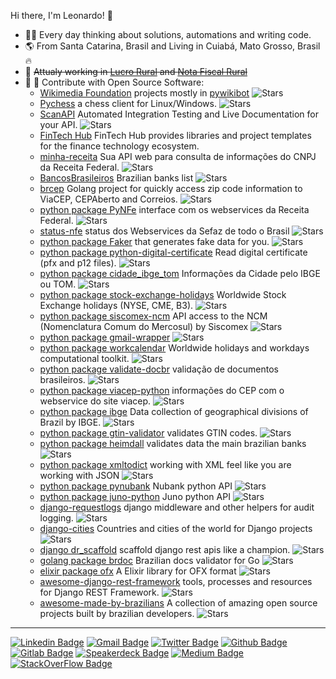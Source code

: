 Hi there, I'm Leonardo! 👋

- :technologist: Every day thinking about solutions, automations and writing code.
- :earth_americas: From Santa Catarina, Brasil and Living in Cuiabá, Mato Grosso, Brasil :fire:
- :construction: <s>Attualy working in [Lucro Rural](https://github.com/lucrorural) and [Nota Fiscal Rural](https://github.com/notafiscalrural)</s>
- :seedling: :pray: Contribute with Open Source Software:
     * [Wikimedia Foundation](https://github.com/wikimedia) projects mostly in [pywikibot](https://github.com/wikimedia/pywikibot) ![Stars](https://img.shields.io/github/stars/wikimedia/pywikibot?style=flat-square)
     * [Pychess](https://github.com/pychess/pychess) a chess client for Linux/Windows. ![Stars](https://img.shields.io/github/stars/pychess/pychess?style=flat-square)
     * [ScanAPI](https://github.com/scanapi) Automated Integration Testing and Live Documentation for your API. ![Stars](https://img.shields.io/github/stars/scanapi/scanapi?style=flat-square)
     * [FinTech Hub](https://github.com/fintech-hub/) FinTech Hub provides libraries and project templates for the finance technology ecosystem.
     * [minha-receita](https://github.com/cuducos/minha-receita) Sua API web para consulta de informações do CNPJ da Receita Federal. ![Stars](https://img.shields.io/github/stars/cuducos/minha-receita?style=flat-square)
     * [BancosBrasileiros](https://github.com/guibranco/BancosBrasileiros) Brazilian banks list ![Stars](https://img.shields.io/github/stars/guibranco/BancosBrasileiros?style=flat-square)
     * [brcep](https://github.com/leogregianin/brcep) Golang project for quickly access zip code information to ViaCEP, CEPAberto and Correios. ![Stars](https://img.shields.io/github/stars/leogregianin/brcep?style=flat-square)
     * [python package PyNFe](https://github.com/TadaSoftware/PyNFe) interface com os webservices da Receita Federal. ![Stars](https://img.shields.io/github/stars/TadaSoftware/PyNFe?style=flat-square)
     * [status-nfe](https://github.com/lucrorural/status-nfe) status dos Webservices da Sefaz de todo o Brasil ![Stars](https://img.shields.io/github/stars/lucrorural/status-nfe?style=flat-square)
     * [python package Faker](https://github.com/joke2k/faker) that generates fake data for you. ![Stars](https://img.shields.io/github/stars/joke2k/faker?style=flat-square)
     * [python package python-digital-certificate](https://github.com/leogregianin/python-digital-certificate) Read digital certificate (pfx and p12 files). ![Stars](https://img.shields.io/github/stars/leogregianin/python-digital-certificate?style=flat-square)
     * [python package cidade_ibge_tom](https://github.com/leogregianin/cidade_ibge_tom) Informações da Cidade pelo IBGE ou TOM. ![Stars](https://img.shields.io/github/stars/leogregianin/cidade_ibge_tom?style=flat-square)
     * [python package stock-exchange-holidays](https://github.com/leogregianin/stock-exchange-holidays) Worldwide Stock Exchange holidays (NYSE, CME, B3). ![Stars](https://img.shields.io/github/stars/leogregianin/stock-exchange-holidays?style=flat-square)
     * [python package siscomex-ncm](https://github.com/leogregianin/siscomex-ncm) API access to the NCM (Nomenclatura Comum do Mercosul) by Siscomex ![Stars](https://img.shields.io/github/stars/leogregianin/siscomex-ncm?style=flat-square)
     * [python package gmail-wrapper](https://github.com/loadsmart/gmail-wrapper) ![Stars](https://img.shields.io/github/stars/loadsmart/gmail-wrapper?style=flat-square)
     * [python package workcalendar](https://github.com/workalendar/workalendar) Worldwide holidays and workdays computational toolkit. ![Stars](https://img.shields.io/github/stars/workalendar/workalendar?style=flat-square)
     * [python package validate-docbr](https://github.com/alvarofpp/validate-docbr) validação de documentos brasileiros. ![Stars](https://img.shields.io/github/stars/alvarofpp/validate-docbr?style=flat-square)
     * [python package viacep-python](https://github.com/leogregianin/viacep-python) informações do CEP com o webservice do site viacep. ![Stars](https://img.shields.io/github/stars/leogregianin/viacep-python?style=flat-square)
     * [python package ibge](https://github.com/leogregianin/ibge) Data collection of geographical divisions of Brazil by IBGE. ![Stars](https://img.shields.io/github/stars/leogregianin/ibge?style=flat-square)
     * [python package gtin-validator](https://github.com/charithe/gtin-validator) validates GTIN codes. ![Stars](https://img.shields.io/github/stars/charithe/gtin-validator?style=flat-square)
     * [python package heimdall](https://github.com/luizalabs/heimdall) validates data the main brazilian banks ![Stars](https://img.shields.io/github/stars/luizalabs/heimdall?style=flat-square)
     * [python package xmltodict](https://github.com/martinblech/xmltodict) working with XML feel like you are working with JSON ![Stars](https://img.shields.io/github/stars/martinblech/xmltodict?style=flat-square)
     * [python package pynubank](https://github.com/andreroggeri/pynubank) Nubank python API ![Stars](https://img.shields.io/github/stars/andreroggeri/pynubank?style=flat-square)
     * [python package juno-python](https://github.com/mjr/juno-python) Juno python API ![Stars](https://img.shields.io/github/stars/mjr/juno-python?style=flat-square)
     * [django-requestlogs](https://github.com/Raekkeri/django-requestlogs) django middleware and other helpers for audit logging. ![Stars](https://img.shields.io/github/stars/Raekkeri/django-requestlogs?style=flat-square)
     * [django-cities](https://github.com/coderholic/django-cities) Countries and cities of the world for Django projects ![Stars](https://img.shields.io/github/stars/coderholic/django-cities?style=flat-square)
     * [django dr_scaffold](https://github.com/Abdenasser/dr_scaffold) scaffold django rest apis like a champion. ![Stars](https://img.shields.io/github/stars/Abdenasser/dr_scaffold?style=flat-square)
     * [golang package brdoc](https://github.com/paemuri/brdoc) Brazilian docs validator for Go ![Stars](https://img.shields.io/github/stars/paemuri/brdoc?style=flat-square)
     * [elixir package ofx](https://github.com/Finbits/ofx) A Elixir library for OFX format ![Stars](https://img.shields.io/github/stars/Finbits/ofx?style=flat-square)
     * [awesome-django-rest-framework](https://github.com/nioperas06/awesome-django-rest-framework) tools, processes and resources for Django REST Framework. ![Stars](https://img.shields.io/github/stars/nioperas06/awesome-django-rest-framework?style=flat-square)
     * [awesome-made-by-brazilians](https://github.com/felipefialho/awesome-made-by-brazilians) A collection of amazing open source projects built by brazilian developers. ![Stars](https://img.shields.io/github/stars/felipefialho/awesome-made-by-brazilians?style=flat-square)
    
----

[![Linkedin Badge](https://img.shields.io/badge/-LinkedIn-blue?style=flat-square&logo=Linkedin&logoColor=white&link=https://www.linkedin.com/in/leonardogregianin/)](https://www.linkedin.com/in/leonardogregianin/)
[![Gmail Badge](https://img.shields.io/badge/-Gmail-c14438?style=flat-square&logo=Gmail&logoColor=white&link=mailto:leogregianin@gmail.com)](mailto:leogregianin@gmail.com)
[![Twitter Badge](https://img.shields.io/badge/-Twitter-303030?style=flat-square&logo=Twitter&logoColor=white&link=https://twitter.com/leogregianin)](https://twitter.com/leogregianin)
[![Github Badge](https://img.shields.io/badge/-Github-000?style=flat-square&logo=Github&logoColor=white&link=https://github.com/leogregianin)](https://github.com/leogregianin)
[![Gitlab Badge](https://img.shields.io/badge/-Gitlab-303030?style=flat-square&logo=Gitlab&logoColor=white&link=https://gitlab.com/leogregianin)](https://gitlab.com/leogregianin)
[![Speakerdeck Badge](https://img.shields.io/badge/-Speakerdeck-303030?style=flat-square&logo=Speakerdeck&link=https://speakerdeck.com/leogregianin)](https://speakerdeck.com/leogregianin)
[![Medium Badge](https://img.shields.io/badge/-Medium-303030?style=flat-square&logo=Medium&link=https://medium.com/@leogregianin)](https://medium.com/@leogregianin)
[![StackOverFlow Badge](https://img.shields.io/badge/-StackOverFlow-303030?style=flat-square&logo=StackOverFlow&link=https://pt.stackoverflow.com/users/7956/lgregianin)](https://pt.stackoverflow.com/users/7956/lgregianin)
